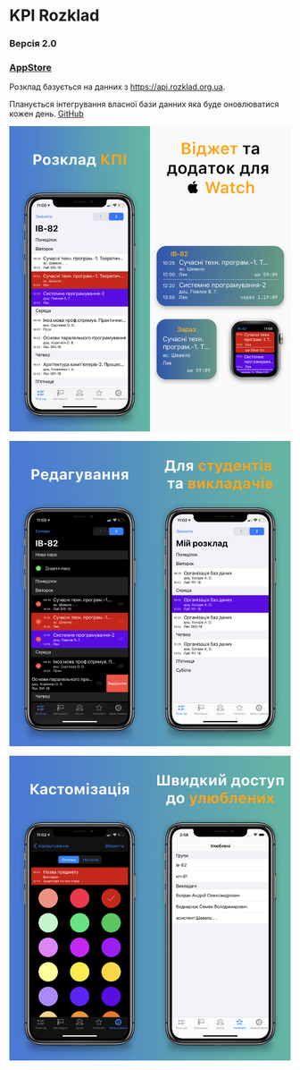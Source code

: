 
#  **KPI Rozklad**

### Версія 2.0

### [AppStore](https://apps.apple.com/ua/app/kpi-rozklad/id1489847008?l=ru&ls=1)

Розклад базується на данних з https://api.rozklad.org.ua.

Планується інтегрування власної бази данних яка буде оновлюватися кожен день. [GitHub](https://github.com/IlyaStarDR/api-kpi-rozklad)

![url](images/githubpreview1.png)

![url](images/githubpreview2.png)

![url](images/githubpreview3.png)





